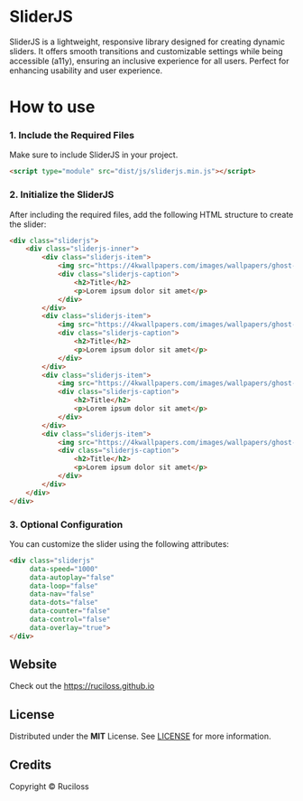 # SliderJS

SliderJS is a lightweight, responsive library designed for creating dynamic sliders. 
It offers smooth transitions and customizable settings while being accessible (a11y), ensuring an inclusive experience for all users. 
Perfect for enhancing usability and user experience.

# How to use

### 1. Include the Required Files
Make sure to include SliderJS in your project.

```html
<script type="module" src="dist/js/sliderjs.min.js"></script>
```

### 2. Initialize the SliderJS
After including the required files, add the following HTML structure to create the slider:

```html
<div class="sliderjs">
    <div class="sliderjs-inner">
        <div class="sliderjs-item">
            <img src="https://4kwallpapers.com/images/wallpapers/ghost-of-yotei-game-3840x2160-19048.jpg" alt="Obrazek 1">
            <div class="sliderjs-caption">
                <h2>Title</h2>
                <p>Lorem ipsum dolor sit amet</p>
            </div>
        </div>
        <div class="sliderjs-item">
            <img src="https://4kwallpapers.com/images/wallpapers/ghost-of-yotei-game-3840x2160-19048.jpg" alt="Obrazek 2">
            <div class="sliderjs-caption">
                <h2>Title</h2>
                <p>Lorem ipsum dolor sit amet</p>
            </div>
        </div>
        <div class="sliderjs-item">
            <img src="https://4kwallpapers.com/images/wallpapers/ghost-of-yotei-game-3840x2160-19048.jpg" alt="Obrazek 3">
            <div class="sliderjs-caption">
                <h2>Title</h2>
                <p>Lorem ipsum dolor sit amet</p>
            </div>
        </div>
        <div class="sliderjs-item">
            <img src="https://4kwallpapers.com/images/wallpapers/ghost-of-yotei-game-3840x2160-19048.jpg" alt="Obrazek 3">
            <div class="sliderjs-caption">
                <h2>Title</h2>
                <p>Lorem ipsum dolor sit amet</p>
            </div>
        </div>
    </div>
</div>
```

### 3. Optional Configuration
You can customize the slider using the following attributes:

```html
<div class="sliderjs" 
     data-speed="1000" 
     data-autoplay="false" 
     data-loop="false" 
     data-nav="false" 
     data-dots="false" 
     data-counter="false" 
     data-control="false" 
     data-overlay="true">
</div>
```

## Website

Check out the https://ruciloss.github.io

## License

Distributed under the **MIT** License. See [LICENSE](https://ruciloss.github.io/license/mit) for more information.

## Credits

Copyright © Ruciloss
